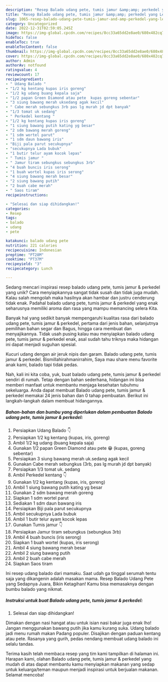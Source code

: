 ```yaml
---
description: "Resep Balado udang pete, tumis jamur &amp;amp; perkedel yang Lezat"
title: "Resep Balado udang pete, tumis jamur &amp;amp; perkedel yang Lezat"
slug: 1065-resep-balado-udang-pete-tumis-jamur-and-amp-perkedel-yang-lezat
category: Uncategorized
date: 2022-12-31T02:59:05.245Z
image: https://img-global.cpcdn.com/recipes/8cc33a65dd2e8ae0/680x482cq70/balado-udang-pete-tumis-jamur-perkedel-foto-resep-utama.jpg
hideToc: false
enableToc: true
enableTocContent: false
thumbnail: https://img-global.cpcdn.com/recipes/8cc33a65dd2e8ae0/680x482cq70/balado-udang-pete-tumis-jamur-perkedel-foto-resep-utama.jpg
cover: https://img-global.cpcdn.com/recipes/8cc33a65dd2e8ae0/680x482cq70/balado-udang-pete-tumis-jamur-perkedel-foto-resep-utama.jpg
author: Admin
authorAv: notfound
ratingvalue: 4
reviewcount: 17
recipeingredient:
- " Udang Balado "
- "1/2 kg kentang kupas iris goreng"
- "1/2 kg udang buang kepala saja"
- "1/2 papan Green Diamond atau pete  kupas goreng sebentar"
- "3 siung bawang merah uksedang agak kecil"
- " Cabe merah sebungkus 3rb pas lg murah jd dpt banyak"
- "1/3 tomat uk sedang"
- " Perkedel kentang "
- "1/2 kg kentang kupas iris goreng"
- "1 siung bawang putih kating yg besar"
- "2 sdm bawang merah goreng"
- "1 sdm wortel parut"
- "1 sdm daun bawang iris"
- "Biji pala parut secukupnya"
- "secukupnya Lada bubuk"
- "1 butir telur ayam kocok lepas"
- " Tumis jamur "
- " Jamur tiram sebungkus sebungkus 3rb"
- "4 buah buncis iris serong"
- "1 buah wortel kupas iris serong"
- "4 siung bawang merah besar"
- "2 siung bawang putih"
- "2 buah cabe merah"
- " Saos tiram"
recipeinstructions:

- "Selesai dan siap dihidangkan!"
categories:
- Resep
tags:
- balado
- udang
- pete

katakunci: balado udang pete 
nutrition: 221 calories
recipecuisine: Indonesian
preptime: "PT28M"
cooktime: "PT37M"
recipeyield: "3"
recipecategory: Lunch

---
```





Sedang mencari inspirasi resep balado udang pete, tumis jamur &amp; perkedel yang unik? Cara menyiapkannya sangat tidak susah dan tidak juga mudah. Kalau salah mengolah maka hasilnya akan hambar dan justru cenderung tidak enak. Padahal balado udang pete, tumis jamur &amp; perkedel yang enak seharusnya memiliki aroma dan rasa yang mampu memancing selera Kita.





Banyak hal yang sedikit banyak mempengaruhi kualitas rasa dari balado udang pete, tumis jamur &amp; perkedel, pertama dari jenis bahan, selanjutnya pemilihan bahan segar dan Bagus, hingga cara membuat dan menyajikannya. Tidak usah pusing kalau mau menyiapkan balado udang pete, tumis jamur &amp; perkedel enak,      asal sudah tahu triknya maka hidangan ini dapat menjadi suguhan spesial.














Kucuri udang dengan air jeruk nipis dan garam. Balado udang pete, tumis jamur &amp; perkedel. Bismillahirahmanirrahim, Saya mau share menu favorite anak kami, balado tapi tidak pedas.






Nah, kali ini kita coba, yuk, buat balado udang pete, tumis jamur &amp; perkedel sendiri di rumah. Tetap dengan bahan sederhana, hidangan ini bisa memberi manfaat untuk membantu menjaga kesehatan tubuhmu sekeluarga. Anda dapat membuat Balado udang pete, tumis jamur &amp; perkedel memakai 24 jenis bahan dan 0 tahap pembuatan. Berikut ini langkah-langkah dalam membuat hidangannya.

<!--inarticleads1-->

##### Bahan-bahan dan bumbu yang diperlukan dalam pembuatan Balado udang pete, tumis jamur &amp; perkedel:

1. Persiapkan  Udang Balado 👇
1. Persiapkan 1/2 kg kentang (kupas, iris, goreng)
1. Ambil 1/2 kg udang (buang kepala saja)
1. Gunakan 1/2 papan Green Diamond atau pete 😁 (kupas, goreng sebentar)
1. Persiapkan 3 siung bawang merah uk.sedang agak kecil
1. Gunakan  Cabe merah sebungkus (3rb, pas lg murah jd dpt banyak)
1. Persiapkan 1/3 tomat uk. sedang
1. Ambil  Perkedel kentang 👇
1. Gunakan 1/2 kg kentang (kupas, iris, goreng)
1. Ambil 1 siung bawang putih kating yg besar
1. Gunakan 2 sdm bawang merah goreng
1. Siapkan 1 sdm wortel parut
1. Sediakan 1 sdm daun bawang iris
1. Persiapkan Biji pala parut secukupnya
1. Ambil secukupnya Lada bubuk
1. Ambil 1 butir telur ayam kocok lepas
1. Gunakan  Tumis jamur 👇
1. Persiapkan  Jamur tiram sebungkus (sebungkus 3rb)
1. Ambil 4 buah buncis (iris serong)
1. Siapkan 1 buah wortel (kupas, iris serong)
1. Ambil 4 siung bawang merah besar
1. Ambil 2 siung bawang putih
1. Ambil 2 buah cabe merah
1. Siapkan  Saos tiram


Ini resep udang balado dari mamaku. Saat udah ga tinggal serumah tentu saja yang dikangenin adalah masakan mama. Resep Balado Udang Pete yang Sedapnya Juara, Bikin Ketagihan! Kamu bisa memasaknya dengan bumbu balado yang nikmat. 

<!--inarticleads2-->

##### Instruksi untuk buat Balado udang pete, tumis jamur &amp; perkedel:


1. Selesai dan siap dihidangkan!

Dimakan dengan nasi hangat atau untuk isian nasi bakar juga enak lho! Jangan menggunakan bawang putih jika kamu kurang suka. Udang balado jadi menu rumah makan Padang populer. Disajikan dengan paduan kentang atau pete. Rasanya yang gurih, pedas nendang membuat udang balado ini selalu tandas. 

Terima kasih telah membaca resep yang tim kami tampilkan di halaman ini. Harapan kami, olahan Balado udang pete, tumis jamur &amp; perkedel yang mudah di atas dapat membantu kamu menyiapkan makanan yang sedap untuk keluarga/teman maupun menjadi inspirasi untuk berjualan makanan. Selamat mencoba!
